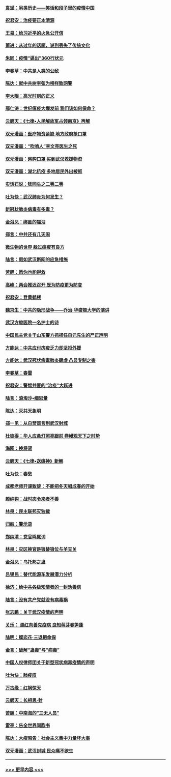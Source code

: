 #### [袁斌：另类历史——笑话和段子里的疫情中国](../pages/nsc993/n11889243.md?t=02232101) 
#### [祝君安：治疫要正本清源](../pages/nsc993/n11889085.md?t=02232101) 
#### [王易：给习近平的火急公开信](../pages/nsc993/n11888225.md?t=02232101) 
#### [萧进：从过年的话题，说到丢失了传统文化](../pages/nsc993/n11887732.md?t=02232101) 
#### [朱同：疫情“逼出”360行状元](../pages/nsc993/n11887678.md?t=02232101) 
#### [李春草：中共是人类的公敌](../pages/nsc993/n11887656.md?t=02232101) 
#### [陈达：就中共树李弦为榜样致网警](../pages/nsc993/n11887625.md?t=02232101) 
#### [李大眼：高光时刻的正义](../pages/nsc993/n11887585.md?t=02232101) 
#### [邢仁涛：世纪瘟疫大爆发前 我们该如何保命？](../pages/nsc993/n11887535.md?t=02232101) 
#### [云鹤天：《七律▪人民解放军占领南京》再解](../pages/nsc993/n11887524.md?t=02232101) 
#### [双元漫画：医疗物资紧缺 地方政府抢口罩](../pages/nsc993/n11884744.md?t=02232101) 
#### [双元漫画：“吹哨人”李文亮医生之死](../pages/nsc993/n11884705.md?t=02232101) 
#### [双元漫画：网购口罩 买到武汉救援物资](../pages/nsc993/n11884670.md?t=02232101) 
#### [双元漫画：湖北抗疫 多地居民外出被抓](../pages/nsc993/n11884643.md?t=02232101) 
#### [实话石说：猛回头之二零二零](../pages/nsc993/n11883968.md?t=02232101) 
#### [吐为快：武汉肺炎为何发生？](../pages/nsc993/n11882180.md?t=02232101) 
#### [新冠状肺炎病毒有多毒？](../pages/nsc993/n11881790.md?t=02232101) 
#### [金浴凤：绑匪的猫泪](../pages/nsc993/n11880664.md?t=02232101) 
#### [郑言：中共还有几天闹](../pages/nsc993/n11880645.md?t=02232101) 
#### [微生物的世界 躲过瘟疫有良方](../pages/nsc993/n11880492.md?t=02232101) 
#### [陆言：假如武汉断网的应急措施](../pages/nsc993/n11880619.md?t=02232101) 
#### [苦胆：愿你也能得救](../pages/nsc993/n11880601.md?t=02232101) 
#### [高峰：两会推迟召开  既为防疫更为防变](../pages/nsc993/n11879977.md?t=02232101) 
#### [祝君安：登黄鹤楼](../pages/nsc993/n11880583.md?t=02232101) 
#### [魏京生：中共的隐形战争——乔治‧华盛顿大学的演讲](../pages/nsc993/n11879765.md?t=02232101) 
#### [武汉方舱医院一名护士的诗](../pages/nsc993/n11878480.md?t=02232101) 
#### [中国民主党关于山东警方抓捕任自元先生的严正声明](../pages/nsc993/n11877506.md?t=02232101) 
#### [方能达：中共应付疠疫乏力却坚拒外援](../pages/nsc993/n11877497.md?t=02232101) 
#### [方能达：武汉冠状病毒肺炎肆虐 凸显专制之害](../pages/nsc993/n11877475.md?t=02232101) 
#### [李春草：春雷](../pages/nsc993/n11876287.md?t=02232101) 
#### [祝君安：警惕共匪的“治疫”大跃进](../pages/nsc993/n11876084.md?t=02232101) 
#### [陆言：浪淘沙•细思量](../pages/nsc993/n11876071.md?t=02232101) 
#### [陈达：灭共天象明](../pages/nsc993/n11876063.md?t=02232101) 
#### [郑一见：从自焚谎言到武汉封城](../pages/nsc993/n11875621.md?t=02232101) 
#### [杜彼得：华人应悬灯照亮跟前 卷幔观天下之时势](../pages/nsc993/n11874822.md?t=02232101) 
#### [海网：换将谣](../pages/nsc993/n11873712.md?t=02232101) 
#### [云鹤天：《七律▪送瘟神》新解](../pages/nsc993/n11873598.md?t=02232101) 
#### [吐为快：春愁](../pages/nsc993/n11872801.md?t=02232101) 
#### [成都老师开课致辞：不能把冬天唱成春的开始](../pages/nsc993/n11872653.md?t=02232101) 
#### [颜纯钩：战时态令来者不善](../pages/nsc993/n11872011.md?t=02232101) 
#### [林泉：民主联邦灭独裁](../pages/nsc993/n11870998.md?t=02232101) 
#### [归航：警示录](../pages/nsc993/n11870963.md?t=02232101) 
#### [郑纯清：党官鸣冤词](../pages/nsc993/n11870938.md?t=02232101) 
#### [林泉：灾区换官是狼替狼位与羊无关](../pages/nsc993/n11870896.md?t=02232101) 
#### [金浴凤：乌托邦之蛊](../pages/nsc993/n11870879.md?t=02232101) 
#### [吕锡民：替代能源车发展潜力分析](../pages/nsc993/n11870656.md?t=02232101) 
#### [徐济：给中共各级知情者的一封劝善信](../pages/nsc993/n11868561.md?t=02232101) 
#### [陆言：没有共产党就没有病毒祸](../pages/nsc993/n11868232.md?t=02232101) 
#### [张志鹏：关于武汉疫情的声明](../pages/nsc993/n11867182.md?t=02232101) 
#### [关乐： 漂红向善克疫病 良知萌芽春笋蓬](../pages/nsc993/n11865710.md?t=02232101) 
#### [陆明：蝶恋花‧三退把命保](../pages/nsc993/n11865673.md?t=02232101) 
#### [金言：破解“蛊毒”与“病毒”](../pages/nsc993/n11864103.md?t=02232101) 
#### [中国人权律师团关于新型冠状病毒疫情的声明](../pages/nsc993/n11864249.md?t=02232101) 
#### [吐为快：肺疫叹](../pages/nsc993/n11864027.md?t=02232101) 
#### [万古缘：红祸惊天](../pages/nsc993/n11864079.md?t=02232101) 
#### [云鹤天：长相思‧封](../pages/nsc993/n11864006.md?t=02232101) 
#### [苦胆：中南海的“三无人员”](../pages/nsc993/n11862997.md?t=02232101) 
#### [雷亭：告全世界同胞书](../pages/nsc993/n11862572.md?t=02232101) 
#### [陈达：大疫昭告：社会主义集中力量坏大事](../pages/nsc993/n11859419.md?t=02232101) 
#### [双元漫画：武汉封城 民众痛不欲生](../pages/nsc993/n11859287.md?t=02232101) 

----
#### [ >>> 更早内容 <<< ](../indexes/nsc993-earlier.md)
